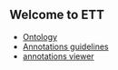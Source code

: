 ## Welcome to ETT

* [Ontology](ontology.md)
* [Annotations guidelines](guidelines.md)
* [annotations viewer](annotations.html)


